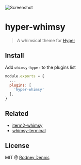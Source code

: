 ![Screenshot](https://raw.github.com/rod/hyper-whimsy/master/screenshot.png)

# hyper-whimsy

> A whimsical theme for [Hyper](https://hyper.is)

## Install
Add `whimsy-hyper` to the plugins list

```js
module.exports = {
  ...
  plugins: [
    'hyper-whimsy'
  ],
}
```

## Related
- [iterm2-whimsy](https://github.com/rod/iterm2-whimsy)
- [whimsy-terminal](https://github.com/rod/whimsy-terminal)

## License
MIT @ [Rodney Dennis](https://rod.today)
